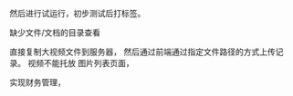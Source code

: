 然后进行试运行，初步测试后打标签。


缺少文件/文档的目录查看

直接复制大视频文件到服务器， 然后通过前端通过指定文件路径的方式上传记录。
视频不能托放
图片列表页面， 


实现财务管理， 

